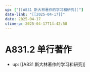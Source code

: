 ```yaml
---
up: ["[[A831 斯大林著作的学习和研究]]"]
date-link: "[[2025-04-17]]"
date: 2025-04-17
ctime-p: 2025-04-17T14:42:58
---
```


# A831.2 单行著作

- up: [[A831 斯大林著作的学习和研究]]
